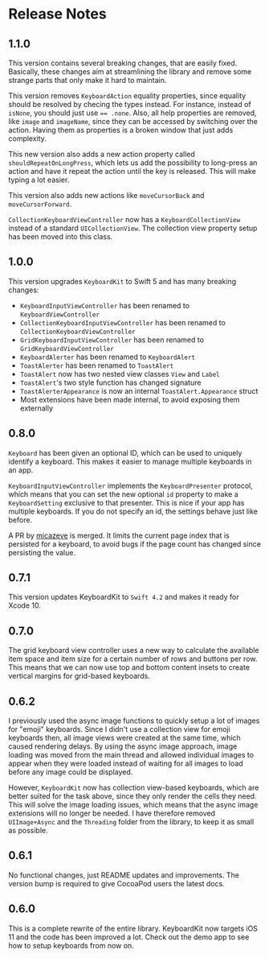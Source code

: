 # Release Notes


## 1.1.0

This version contains several breaking changes, that are easily fixed. Basically,
these changes aim at streamlining the library and remove some strange parts that
only make it hard to maintain.

This version removes `KeyboardAction` equality properties, since equality should
be resolved by checing the types instead. For instance, instead of `isNone`, you
should just use `== .none`.  Also, all help properties are removed, like `image`
and `imageName`, since they can be accessed by switching over the action. Having
them as properties is a broken window that just adds complexity.

This new version also adds a new action property called `shouldRepeatOnLongPress`,
which lets us add the possibility to long-press an action and have it repeat the
action until the key is released. This will make typing a lot easier.

This version also adds new actions like `moveCursorBack` and `moveCursorForward`.

`CollectionKeyboardViewController` now has a `KeyboardCollectionView` instead of
a standard `UICollectionView`. The collection view property setup has been moved
into this class.



## 1.0.0

This version upgrades `KeyboardKit` to Swift 5 and has many breaking changes:

 * `KeyboardInputViewController` has been renamed to `KeyboardViewController`
 * `CollectionKeyboardInputViewController` has been renamed to `CollectionKeyboardViewController`
 * `GridKeyboardInputViewController` has been renamed to `GridKeyboardViewController`
 * `KeyboardAlerter` has been renamed to `KeyboardAlert`
 * `ToastAlerter` has been renamed to `ToastAlert`
 * `ToastAlert` now has two nested view classes `View` and `Label`
 * `ToastAlert`'s two style function has changed signature
 * `ToastAlerterAppearance` is now an internal `ToastAlert.Appearance` struct
 * Most extensions have been made internal, to avoid exposing them externally


## 0.8.0

`Keyboard` has been given an optional ID, which can be used to uniquely identify
a keyboard. This makes it easier to manage multiple keyboards in an app.

`KeyboardInputViewController` implements the `KeyboardPresenter` protocol, which
means that you can set the new optional `id` property to make a `KeyboardSetting`
exclusive to that presenter. This is nice if your app has multiple keyboards. If
you do not specify an id, the settings behave just like before.

A PR by [micazeve](https://github.com/micazeve) is merged. It limits the current
page index that is persisted for a keyboard, to avoid bugs if the page count has
changed since persisting the value.


## 0.7.1

This version updates KeyboardKit to `Swift 4.2` and makes it ready for Xcode 10.


## 0.7.0

The grid keyboard view controller uses a new way to calculate the available item
space and item size for a certain number of rows and buttons per row. This means
that we can now use top and bottom content insets to create vertical margins for
grid-based keyboards.


## 0.6.2

I previously used the async image functions to quickly setup a lot of images for
"emoji" keyboards. Since I didn't use a collection view for emoji keyboards then,
all image views were created at the same time, which caused rendering delays. By
using the async image approach, image loading was moved from the main thread and
allowed individual images to appear when they were loaded instead of waiting for
all images to load before any image could be displayed.

However, `KeyboardKit` now has collection view-based keyboards, which are better
suited for the task above, since they only render the cells they need. This will
solve the image loading issues, which means that the async image extensions will
no longer be needed. I have therefore removed `UIImage+Async` and the `Threading`
folder from the library, to keep it as small as possible.


## 0.6.1

No functional changes, just README updates and improvements. The version bump is
required to give CocoaPod users the latest docs.


## 0.6.0

This is a complete rewrite of the entire library. KeyboardKit now targets iOS 11
and the code has been improved a lot. Check out the demo app to see how to setup
keyboards from now on.
